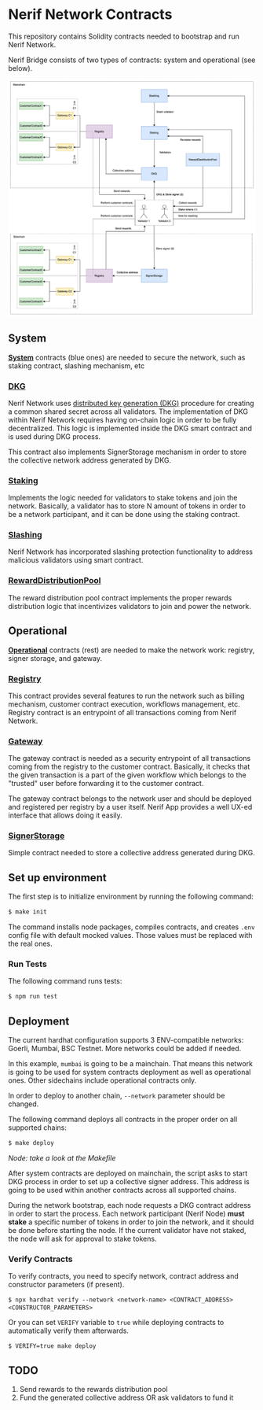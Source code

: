 # Nerif Network Contracts

This repository contains Solidity contracts needed to bootstrap and run Nerif Network.

Nerif Bridge consists of two types of contracts: system and operational (see below).

![structure.png](./docs/structure.png)

## System

[**System**](./contracts/system) contracts (blue ones) are needed to secure the network, such as staking contract, slashing mechanism, etc

### [**DKG**](./contracts/system/DKG.sol)

Nerif Network uses [distributed key generation (DKG)](https://eprint.iacr.org/2021/1591.pdf) procedure for creating a common shared secret across all validators.
The implementation of DKG within Nerif Network requires having on-chain logic in order to be fully decentralized. 
This logic is implemented inside the DKG smart contract and is used during DKG process.

This contract also implements SignerStorage mechanism in order to store the collective network address generated by DKG. 

### [**Staking**](./contracts/system/Staking.sol)

Implements the logic needed for validators to stake tokens and join the network.
Basically, a validator has to store N amount of tokens in order to be a network participant, and it can be done using the staking contract.

### [**Slashing**](./contracts/system/SlashingVoting.sol)

Nerif Network has incorporated slashing protection functionality to address malicious validators using smart contract.

### [**RewardDistributionPool**](./contracts/system/RewardDistributionPool.sol)

The reward distribution pool contract implements the proper rewards distribution logic that incentivizes validators to join and power the network. 

## Operational

[**Operational**](./contracts/operational) contracts (rest) are needed to make the network work: registry, signer storage, and gateway.

### [**Registry**](./contracts/operational/Registry.sol)

This contract provides several features to run the network such as billing mechanism, customer contract execution, workflows management, etc.
Registry contract is an entrypoint of all transactions coming from Nerif Network.

### [**Gateway**](./contracts/operational/Gateway.sol)

The gateway contract is needed as a security entrypoint of all transactions coming from the registry to the customer contract.
Basically, it checks that the given transaction is a part of the given workflow which belongs to the "trusted" user before forwarding it to the customer contract.

The gateway contract belongs to the network user and should be deployed and registered per registry by a user itself. 
Nerif App provides a well UX-ed interface that allows doing it easily. 

### [**SignerStorage**](./contracts/operational/SignerStorage.sol)

Simple contract needed to store a collective address generated during DKG.

## Set up environment

The first step is to initialize environment by running the following command:

```bash
$ make init
```

The command installs node packages, compiles contracts, and creates `.env` config file with default mocked values.
Those values must be replaced with the real ones.

### Run Tests

The following command runs tests:

```bash
$ npm run test
```

## Deployment

The current hardhat configuration supports 3 ENV-compatible networks: Goerli, Mumbai, BSC Testnet.
More networks could be added if needed.

In this example, `mumbai` is going to be a mainchain.
That means this network is going to be used for system contracts deployment as well as operational ones.
Other sidechains include operational contracts only. 

In order to deploy to another chain, `--network` parameter should be changed.

The following command deploys all contracts in the proper order on all supported chains:

```bash
$ make deploy
```

*Node: take a look at the Makefile*

After system contracts are deployed on mainchain, the script asks to start DKG process in order to set up a collective signer address.
This address is going to be used within another contracts across all supported chains.

During the network bootstrap, each node requests a DKG contract address in order to start the process.
Each network participant (Nerif Node) **must stake** a specific number of tokens in order to join the network, and it should be done before starting the node.
If the current validator have not staked, the node will ask for approval to stake tokens.

### Verify Contracts

To verify contracts, you need to specify network, contract address and constructor parameters (if present).

```
$ npx hardhat verify --network <network-name> <CONTRACT_ADDRESS> <CONSTRUCTOR_PARAMETERS>
```

Or you can set `VERIFY` variable to `true` while deploying contracts to automatically verify them afterwards.

```
$ VERIFY=true make deploy
```

## TODO

1. Send rewards to the rewards distribution pool
2. Fund the generated collective address OR ask validators to fund it